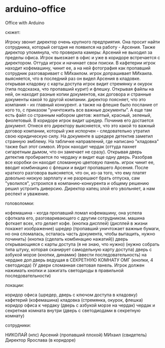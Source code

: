 # arduino-office

Office with Arduino

сюжет:

Игроку звонит директор очень крупного предприятия. Она просит найти сотрудника, который сегодня не появился на работу - Арсения. Также директор упомянула, что проверила камеры: Арсений не выходил за пределы офиса. Игрок выезжает в офис 
и уже в коридоре встречается с директором. Оттуда игрок и начинает свои поиски. В кафетерии игрок находит кофемашину, чинит ее, а на ней фотография как пропавший сотрудник разговаривает с МИхаилом. игрок допрашивает МИхаила. выясняется,
что в последний раз он видел Арсения в кладовке. открывая кладовку с карты доступа игрок видит стремянку и окурок (типа подсказка, что пропавший курит) и флешку. Открывая файлы на ней, он находит разные копии документов, как договора и 
странные документы какой то другой компании. директор поясняет, что это компания - их главный конкурент. а также на флешке было послание от кого то, с приказом "уничтожить все важные документы". А еще там есть файл со странным набором 
цветов: желтый, красный, зеленый, фиолетовый. В коридоре игрок видит шредер. Починив его достается документ. Отнеся его директору выясняется, что это какой то важный договор компании, который уже испорчен - следовательно утратил свою 
юридическую силу. На документе в шредере детектив заметил странную эмблему. На табличке направлений, где написано "кладовка" также был этот символ. Игрок находит чердак (оттуда пахнет сигаретным дымом, что он замечает не сразу). Открывая
дверь детектив пробирается по чердаку и видит еще одну дверь. Разобрав все коробки он находит сломанную цветовую панель. игрок чинит ее, вводит комбинацию с флешки и видит пропавшего Арсения. После краткого разговора выясняется, что он, 
из-за того, что ему платят довольно низкую зарплату и не разрешают брать отпуска, сам "уволился", устроился в компанию-конкурента и общему решению решил устроить диверсию. Директор капец злой его увольняет, а нам респект и уважение.


головоломки:

кофемашина - когда пропавший ломал кофемашину, она успела сфоткала его, разговаривающего с другим сотрудником. машина фоткает всех, кто делает кофе. (кнопка дисплей) (дисплей в жизни покажет изображение)
шредер (пропавший уничтожает важные бумаги, но она сломалась, осталась часть документа, чтобы вытащить, нужно починить) (кнопка (сделать комбинацию нажатий))
дверь открывающияся с карты доступа (я не знаю, что нужно) (нужно собрать типа штуку, которая сканирует самодельную карту доступа)
дверь с азбукой морзе (кнопки, динамик) (ввести последовательность)
на чердаке доп дверь ведущая в СЕКРЕТНУЮ КОМНАТУ ОМГ (кнопки, 4  светодиода) (У двери сломанная световая панель. Игрок должен нажимать кнопки и зажигать светодиоды в правильной последовательности)


локации:

коридор офиса (шредер, дверь с ключом доступа в кладовку) 
кафетерий (кофемашина) 
кладовка (стремянка, окурок, флешка)
коридор офиса к чердаку (дверь с азбукой морзе на чердак)
чердак и секретная комната внутри (дверь с светодиодами в секретную комнату)


сотрудники: 
 
НИКОЛАЙ (нпс)
Арсений (пропавший плохой)
МИхаил (свидетель)
Директор Ярослава (в коридоре)




